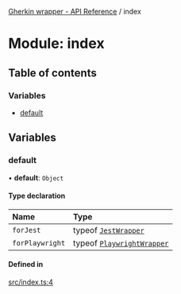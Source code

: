 [Gherkin wrapper - API Reference](../README.md) / index

# Module: index

## Table of contents

### Variables

- [default](index.md#default)

## Variables

### default

• **default**: `Object`

#### Type declaration

| Name | Type |
| :------ | :------ |
| `forJest` | typeof [`JestWrapper`](../classes/jest.JestWrapper.md) |
| `forPlaywright` | typeof [`PlaywrightWrapper`](../classes/playwright.PlaywrightWrapper.md) |

#### Defined in

[src/index.ts:4](https://github.com/Niitch/gherkin-wrapper/blob/03216b1/src/index.ts#L4)
